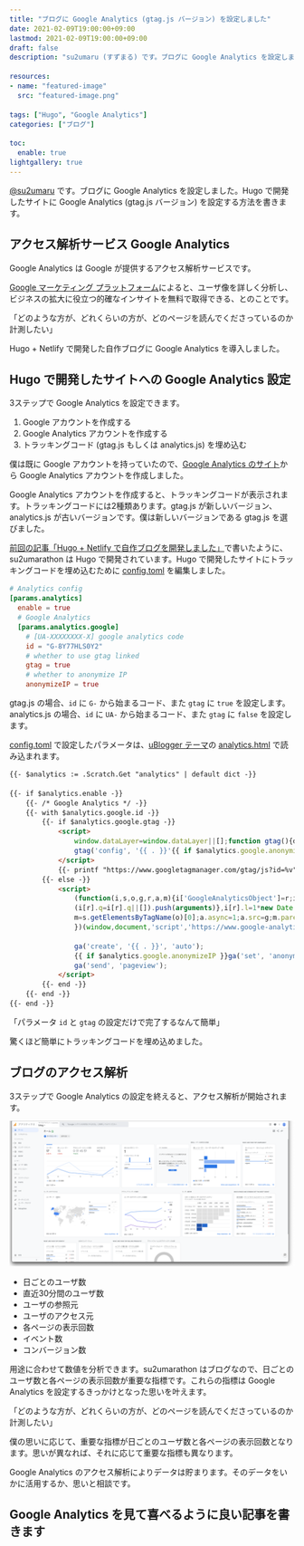```yaml
---
title: "ブログに Google Analytics (gtag.js バージョン) を設定しました"
date: 2021-02-09T19:00:00+09:00
lastmod: 2021-02-09T19:00:00+09:00
draft: false
description: "su2umaru (すずまる) です。ブログに Google Analytics を設定しました。Hugo で開発したサイトに Google Analytics (gtag.js バージョン) を設定する方法を書きます。"

resources:
- name: "featured-image"
  src: "featured-image.png"

tags: ["Hugo", "Google Analytics"]
categories: ["ブログ"]

toc:
  enable: true
lightgallery: true
---
```


[@su2umaru](https://twitter.com/su2umaru) です。ブログに Google Analytics を設定しました。Hugo で開発したサイトに Google Analytics (gtag.js バージョン) を設定する方法を書きます。

<!--more-->

## アクセス解析サービス Google Analytics

Google Analytics は Google が提供するアクセス解析サービスです。

[Google マーケティング プラットフォーム](https://marketingplatform.google.com/intl/ja/about/analytics/)によると、ユーザ像を詳しく分析し、ビジネスの拡大に役立つ的確なインサイトを無料で取得できる、とのことです。

「どのような方が、どれくらいの方が、どのページを読んでくださっているのか計測したい」

Hugo + Netlify で開発した自作ブログに Google Analytics を導入しました。

## Hugo で開発したサイトへの Google Analytics 設定

3ステップで Google Analytics を設定できます。

1. Google アカウントを作成する
2. Google Analytics アカウントを作成する
3. トラッキングコード (gtag.js もしくは analytics.js) を埋め込む

僕は既に Google アカウントを持っていたので、[Google Analytics のサイト](https://analytics.google.com/analytics/web/)から Google Analytics アカウントを作成しました。

Google Analytics アカウントを作成すると、トラッキングコードが表示されます。トラッキングコードには2種類あります。gtag.js が新しいバージョン、analytics.js が古いバージョンです。僕は新しいバージョンである gtag.js を選びました。

[前回の記事「Hugo + Netlify で自作ブログを開発しました」](https://su2umarathon.netlify.app/hugo-netlify/)で書いたように、su2umarathon は Hugo で開発されています。Hugo で開発したサイトにトラッキングコードを埋め込むために [config.toml](https://github.com/su2umaru/blog/blob/df2f4d8ffd2a3f4d42652187e10e70a0ce16a8ee/config.toml#L199) を編集しました。

```toml
# Analytics config
[params.analytics]
  enable = true
  # Google Analytics
  [params.analytics.google]
    # [UA-XXXXXXXX-X] google analytics code
    id = "G-8Y77HLS0Y2"
    # whether to use gtag linked
    gtag = true
    # whether to anonymize IP
    anonymizeIP = true
```

gtag.js の場合、`id` に `G-` から始まるコード、また `gtag` に `true` を設定します。analytics.js の場合、`id` に `UA-` から始まるコード、また `gtag` に `false` を設定します。

[config.toml](https://github.com/su2umaru/blog/blob/df2f4d8ffd2a3f4d42652187e10e70a0ce16a8ee/config.toml#L199) で設定したパラメータは、[uBlogger テーマ](https://github.com/uPagge/uBlogger)の [analytics.html](https://github.com/uPagge/uBlogger/blob/master/layouts/partials/plugin/analytics.html) で読み込まれます。

```html
{{- $analytics := .Scratch.Get "analytics" | default dict -}}

{{- if $analytics.enable -}}
    {{- /* Google Analytics */ -}}
    {{- with $analytics.google.id -}}
        {{- if $analytics.google.gtag -}}
            <script>
                window.dataLayer=window.dataLayer||[];function gtag(){dataLayer.push(arguments);}gtag('js', new Date());
                gtag('config', '{{ . }}'{{ if $analytics.google.anonymizeIP }}, { 'anonymize_ip': true }{{ end }});
            </script>
            {{- printf "https://www.googletagmanager.com/gtag/js?id=%v" . | dict "Async" true "Source" | partial "plugin/script.html" -}}
        {{- else -}}
            <script>
                (function(i,s,o,g,r,a,m){i['GoogleAnalyticsObject']=r;i[r]=i[r]||function(){
                (i[r].q=i[r].q||[]).push(arguments)},i[r].l=1*new Date();a=s.createElement(o),
                m=s.getElementsByTagName(o)[0];a.async=1;a.src=g;m.parentNode.insertBefore(a,m)
                })(window,document,'script','https://www.google-analytics.com/analytics.js','ga');

                ga('create', '{{ . }}', 'auto');
                {{ if $analytics.google.anonymizeIP }}ga('set', 'anonymizeIp', true);{{ end }}
                ga('send', 'pageview');
            </script>
        {{- end -}}
    {{- end -}}
{{- end -}}
```

「パラメータ `id` と `gtag` の設定だけで完了するなんて簡単」

驚くほど簡単にトラッキングコードを埋め込めました。

## ブログのアクセス解析

3ステップで Google Analytics の設定を終えると、アクセス解析が開始されます。

![Google Analytics のアクセス解析画面](google-analytics-portal.png)

- 日ごとのユーザ数
- 直近30分間のユーザ数
- ユーザの参照元
- ユーザのアクセス元
- 各ページの表示回数
- イベント数
- コンバージョン数

用途に合わせて数値を分析できます。su2umarathon はブログなので、日ごとのユーザ数と各ページの表示回数が重要な指標です。これらの指標は Google Analytics を設定するきっかけとなった思いを叶えます。

「どのような方が、どれくらいの方が、どのページを読んでくださっているのか計測したい」

僕の思いに応じて、重要な指標が日ごとのユーザ数と各ページの表示回数となります。思いが異なれば、それに応じて重要な指標も異なります。

Google Analytics のアクセス解析によりデータは貯まります。そのデータをいかに活用するか、思いと相談です。

## Google Analytics を見て喜べるように良い記事を書きます